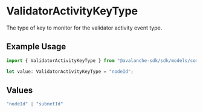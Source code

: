 # ValidatorActivityKeyType

The type of key to monitor for the validator activity event type.

## Example Usage

```typescript
import { ValidatorActivityKeyType } from "@avalanche-sdk/sdk/models/components";

let value: ValidatorActivityKeyType = "nodeId";
```

## Values

```typescript
"nodeId" | "subnetId"
```